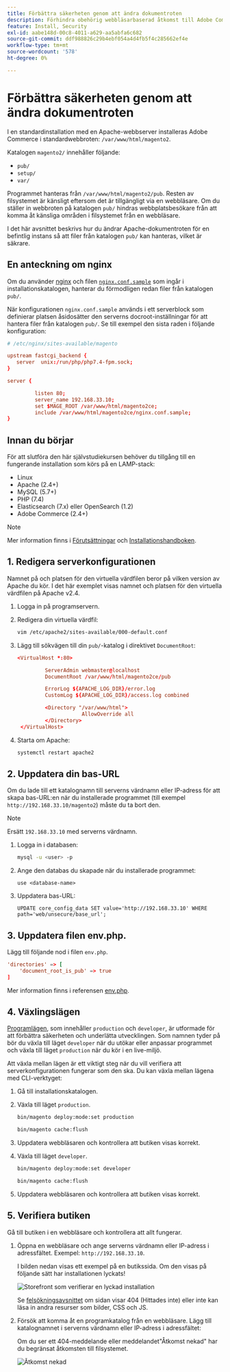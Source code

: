 ```yaml
---
title: Förbättra säkerheten genom att ändra dokumentroten
description: Förhindra obehörig webbläsarbaserad åtkomst till Adobe Commerce lokala filsystem.
feature: Install, Security
exl-id: aabe148d-00c8-4011-a629-aa5abfa6c682
source-git-commit: ddf988826c29b4ebf054a4d4fb5f4c285662ef4e
workflow-type: tm+mt
source-wordcount: '578'
ht-degree: 0%

---
```


# Förbättra säkerheten genom att ändra dokumentroten

I en standardinstallation med en Apache-webbserver installeras Adobe Commerce i standardwebbroten: `/var/www/html/magento2`.

Katalogen `magento2/` innehåller följande:

- `pub/`
- `setup/`
- `var/`

Programmet hanteras från `/var/www/html/magento2/pub`. Resten av filsystemet är känsligt eftersom det är tillgängligt via en webbläsare.
Om du ställer in webbroten på katalogen `pub/` hindras webbplatsbesökare från att komma åt känsliga områden i filsystemet från en webbläsare.

I det här avsnittet beskrivs hur du ändrar Apache-dokumentroten för en befintlig instans så att filer från katalogen `pub/` kan hanteras, vilket är säkrare.

## En anteckning om nginx

Om du använder [nginx](../prerequisites/web-server/nginx.md) och filen [`nginx.conf.sample`](https://github.com/magento/magento2/blob/2.4/nginx.conf.sample) som ingår i installationskatalogen, hanterar du förmodligen redan filer från katalogen `pub/`.

När konfigurationen `nginx.conf.sample` används i ett serverblock som definierar platsen åsidosätter den serverns docroot-inställningar för att hantera filer från katalogen `pub/`. Se till exempel den sista raden i följande konfiguration:

```conf
# /etc/nginx/sites-available/magento

upstream fastcgi_backend {
   server  unix:/run/php/php7.4-fpm.sock;
}

server {

         listen 80;
         server_name 192.168.33.10;
         set $MAGE_ROOT /var/www/html/magento2ce;
         include /var/www/html/magento2ce/nginx.conf.sample;
}
```

## Innan du börjar

För att slutföra den här självstudiekursen behöver du tillgång till en fungerande installation som körs på en LAMP-stack:

- Linux
- Apache (2.4+)
- MySQL (5.7+)
- PHP (7.4)
- Elasticsearch (7.x) eller OpenSearch (1.2)
- Adobe Commerce (2.4+)

>[!NOTE]
>
>Mer information finns i [Förutsättningar](../prerequisites/overview.md) och [Installationshandboken](../overview.md).

## 1. Redigera serverkonfigurationen

Namnet på och platsen för den virtuella värdfilen beror på vilken version av Apache du kör. I det här exemplet visas namnet och platsen för den virtuella värdfilen på Apache v2.4.

1. Logga in på programservern.
1. Redigera din virtuella värdfil:

   ```bash
   vim /etc/apache2/sites-available/000-default.conf
   ```

1. Lägg till sökvägen till din `pub/`-katalog i direktivet `DocumentRoot`:

   ```conf
   <VirtualHost *:80>
   
            ServerAdmin webmaster@localhost
            DocumentRoot /var/www/html/magento2ce/pub
   
            ErrorLog ${APACHE_LOG_DIR}/error.log
            CustomLog ${APACHE_LOG_DIR}/access.log combined
   
            <Directory "/var/www/html">
                        AllowOverride all
            </Directory>
    </VirtualHost>
   ```

1. Starta om Apache:

   ```bash
   systemctl restart apache2
   ```

## 2. Uppdatera din bas-URL

Om du lade till ett katalognamn till serverns värdnamn eller IP-adress för att skapa bas-URL:en när du installerade programmet (till exempel `http://192.168.33.10/magento2`) måste du ta bort den.

>[!NOTE]
>
>Ersätt `192.168.33.10` med serverns värdnamn.

1. Logga in i databasen:

   ```bash
   mysql -u <user> -p
   ```

1. Ange den databas du skapade när du installerade programmet:

   ```shell
   use <database-name>
   ```

1. Uppdatera bas-URL:

   ```shell
   UPDATE core_config_data SET value='http://192.168.33.10' WHERE path='web/unsecure/base_url';
   ```

## 3. Uppdatera filen env.php.

Lägg till följande nod i filen `env.php`.

```conf
'directories' => [
    'document_root_is_pub' => true
]
```

Mer information finns i referensen [env.php](../../configuration/reference/config-reference-envphp.md).

## 4. Växlingslägen

[Programlägen](../../configuration/bootstrap/application-modes.md), som innehåller `production` och `developer`, är utformade för att förbättra säkerheten och underlätta utvecklingen. Som namnen tyder på bör du växla till läget `developer` när du utökar eller anpassar programmet och växla till läget `production` när du kör i en live-miljö.

Att växla mellan lägen är ett viktigt steg när du vill verifiera att serverkonfigurationen fungerar som den ska. Du kan växla mellan lägena med CLI-verktyget:

1. Gå till installationskatalogen.
1. Växla till läget `production`.

   ```bash
   bin/magento deploy:mode:set production
   ```

   ```bash
   bin/magento cache:flush
   ```

1. Uppdatera webbläsaren och kontrollera att butiken visas korrekt.
1. Växla till läget `developer`.

   ```bash
   bin/magento deploy:mode:set developer
   ```

   ```bash
   bin/magento cache:flush
   ```

1. Uppdatera webbläsaren och kontrollera att butiken visas korrekt.

## 5. Verifiera butiken

Gå till butiken i en webbläsare och kontrollera att allt fungerar.

1. Öppna en webbläsare och ange serverns värdnamn eller IP-adress i adressfältet. Exempel: `http://192.168.33.10`.

   I bilden nedan visas ett exempel på en butikssida. Om den visas på följande sätt har installationen lyckats!

   ![Storefront som verifierar en lyckad installation](../../assets/installation/install-success_store.png)

   Se [felsökningsavsnittet](https://support.magento.com/hc/en-us/articles/360032994352) om sidan visar 404 (Hittades inte) eller inte kan läsa in andra resurser som bilder, CSS och JS.

1. Försök att komma åt en programkatalog från en webbläsare. Lägg till katalognamnet i serverns värdnamn eller IP-adress i adressfältet:

   Om du ser ett 404-meddelande eller meddelandet&quot;Åtkomst nekad&quot; har du begränsat åtkomsten till filsystemet.

   ![Åtkomst nekad](../../assets/installation/access-denied.png)
